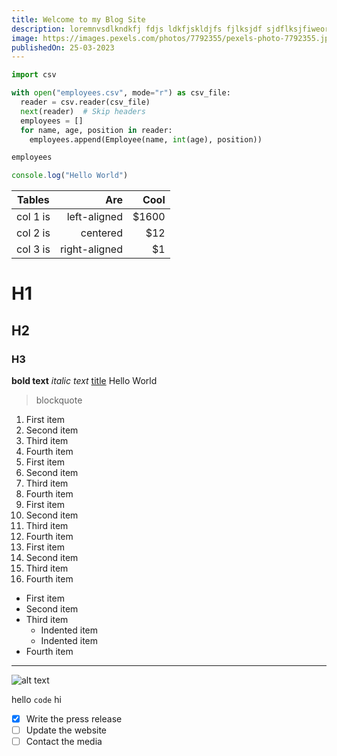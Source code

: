 ```yaml
---
title: Welcome to my Blog Site
description: loremnvsdlkndkfj fdjs ldkfjskldjfs fjlksjdf sjdflksjfiweor iwriwriowpir wf asdsafsd gfhghjhgjhjshtetrer dfgfsgfgafgrtre tretertwr
image: https://images.pexels.com/photos/7792355/pexels-photo-7792355.jpeg
publishedOn: 25-03-2023
---
```


```python
import csv

with open("employees.csv", mode="r") as csv_file:
  reader = csv.reader(csv_file)
  next(reader)  # Skip headers
  employees = []
  for name, age, position in reader:
    employees.append(Employee(name, int(age), position))

employees
```

```js
console.log("Hello World")
```

| Tables   |      Are      |  Cool |
|----------|--------------:|------:|
| col 1 is |  left-aligned | $1600 |
| col 2 is |    centered   |   $12 |
| col 3 is | right-aligned |    $1 |


# H1
## H2
### H3

**bold text**
*italic text*
[title](https://www.vercel.com)
Hello World

> blockquote

1. First item
2. Second item
3. Third item
4. Fourth item
1. First item
2. Second item
3. Third item
4. Fourth item
1. First item
2. Second item
3. Third item
4. Fourth item
1. First item
2. Second item
3. Third item
4. Fourth item

- First item
- Second item
- Third item
    - Indented item
    - Indented item
- Fourth item

---

![alt text](https://i.ytimg.com/vi/yD2JaAnMMo0/hq720.jpg)

hello `code` hi

- [x] Write the press release
- [ ] Update the website
- [ ] Contact the media
